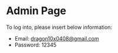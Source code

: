 # Admin Page

  To log into, please insert below information:
  - Email: dragon10x0408@gmail.com
  - Password: 12345
